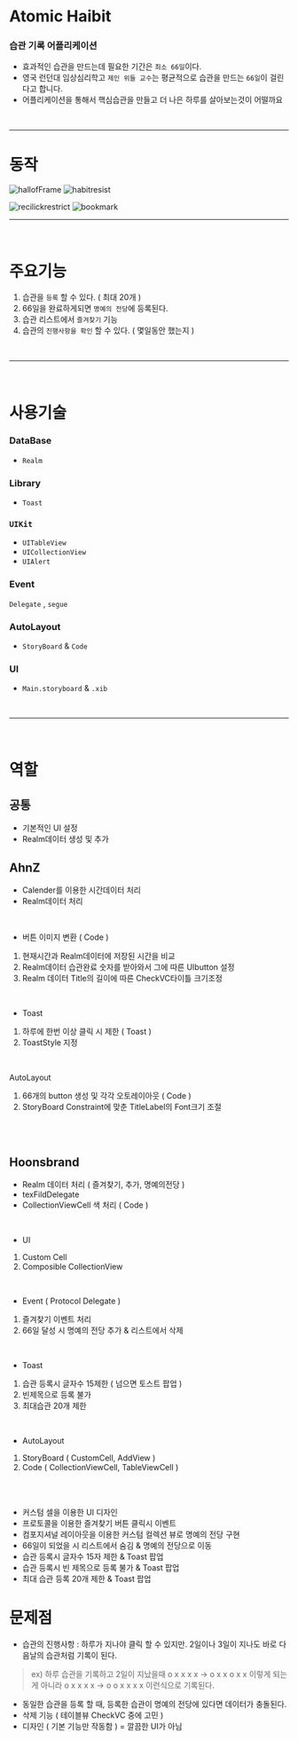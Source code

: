 # Atomic Haibit 

 ### 습관 기록 어플리케이션 
- 효과적인 습관을 만드는데 필요한 기간은 `최소 66일`이다.
- 영국 런던대 임상심리학고 `제인 위들 교수`는 평균적으로 습관을 만드는 `66일`이 걸린다고 합니다. 
- 어플리케이션을 통해서 핵심습관을 만들고 더 나은 하루를 살아보는것이 어떨까요 

</br>

----

# 동작
![hallofFrame](https://user-images.githubusercontent.com/51688166/182628562-d1f520b4-9b16-4d56-b2a7-384587f0f86a.gif)
![habitresist](https://user-images.githubusercontent.com/51688166/182623152-0903af32-c5e8-4b93-88d0-683ffa964cc7.gif)


![recilickrestrict](https://user-images.githubusercontent.com/51688166/182623081-65a2761b-2ea3-4fb8-94d2-8fc444810d8c.gif)
![bookmark](https://user-images.githubusercontent.com/51688166/182623088-98289ec3-0131-4811-9d69-ae01eb1cd30d.gif)



----

</br>

# 주요기능 

1. 습관을 `등록` 할 수 있다. ( 최대 20개 ) 
2. 66일을 완료하게되면 `명예의 전당`에 등록된다. 
3. 습관 리스트에서 `즐겨찾기` 기능 
4. 습관의 `진행사항을 확인` 할 수 있다. ( 몇일동안 했는지 ) 

</br>

----

</br>


# 사용기술 


###  DataBase 
- `Realm`

### Library
- `Toast` 

### `UIKit`
- `UITableView` 
- `UICollectionView`
- `UIAlert` 


### Event 
`Delegate` , `segue`

### AutoLayout
- `StoryBoard` & `Code`

### UI 
- `Main.storyboard` & `.xib`

</br>

----

</br>



# 역할 

## 공통 

- 기본적인 UI 설정 
- Realm데이터 생성 및 추가

## AhnZ

- Calender를 이용한 시간데이터 처리 
- Realm데이터 처리

</br>

- 버튼 이미지 변환 ( Code ) 

1. 현재시간과 Realm데이터에 저장된 시간을 비교 
2. Realm데이터 습관완료 숫자를 받아와서 그에 따른 UIbutton 설정
3. Realm 데이터 Title의 길이에 따른 CheckVC타이틀 크기조정 

</br>

- Toast 
1. 하루에 한번 이상 클릭 시 제한 ( Toast )
2. ToastStyle 지정 

</br>

AutoLayout 
1. 66개의 button 생성 및 각각 오토레이아웃 ( Code ) 
2. StoryBoard Constraint에 맞춘 TitleLabel의 Font크기 조절 


</br></br>

## Hoonsbrand

- Realm 데이터 처리 ( 즐겨찾기, 추가, 명예의전당 )
- texFildDelegate 
- CollectionViewCell 색 처리 ( Code ) 

</br>

- UI
1. Custom Cell 
2. Composible CollectionView 

</br>

- Event ( Protocol Delegate ) 
1. 즐겨찾기 이벤트 처리
2. 66일 달성 시 명예의 전당 추가 & 리스트에서 삭제

</br>

- Toast 
1. 습관 등록시 글자수 15제한 ( 넘으면 토스트 팝업 ) 
2. 빈제목으로 등록 불가 
3. 최대습관 20개 제한

</br>

- AutoLayout 
1. StoryBoard ( CustomCell, AddView ) 
2. Code ( CollectionViewCell, TableViewCell )


</br>
</br>


- 커스텀 셀을 이용한 UI 디자인
- 프로토콜을 이용한 즐겨찾기 버튼 클릭시 이벤트
- 컴포지셔널 레이아웃을 이용한 커스텀 컬렉션 뷰로 명예의 전당 구현
- 66일이 되었을 시 리스트에서 숨김 & 명예의 전당으로 이동
- 습관 등록시 글자수 15자 제한 & Toast 팝업
- 습관 등록시 빈 제목으로 등록 불가 & Toast 팝업
- 최대 습관 등록 20개 제한 & Toast 팝업

# 문제점

- 습관의 진행사항 : 하루가 지나야 클릭 할 수 있지만. 2일이나 3일이 지나도  바로 다음날의 습관처럼 기록이 된다.
>ex) 하루 습관을 기록하고 2일이 지났을때 
 o x x x x -> o x x o x x   이렇게 되는게 아니라 
 o x x x x -> o o x x x x 이런식으로 기록된다. 
- 동일한 습관을 등록 할 때, 등록한 습관이 명예의 전당에 있다면 데이터가 충돌된다. 
- 삭제 기능 ( 테이블뷰 CheckVC 중에 고민 ) 
- 디자인 ( 기본 기능만 작동함 ) = 깔끔한 UI가 아님



